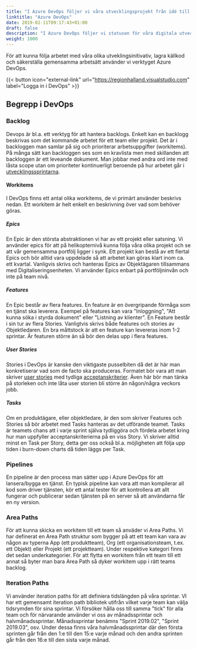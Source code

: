 ```yaml
---
title: "I Azure DevOps följer vi våra utvecklingsprojekt från idé till produktion"
linktitle: "Azure DevOps"
date: 2019-02-11T09:17:43+01:00
draft: false
description: "I Azure DevOps följer vi statusen för våra digitala utvecklingsprojekt."
weight: 1000
---
```

För att kunna följa arbetet med våra olika utveklingsinitivativ, lagra källkod och säkerställa gemensamma arbetsätt använder vi verktyget Azure DevOps.

{{< button icon="external-link" url="https://regionhalland.visualstudio.com" label="Logga in i DevOps" >}}


## Begrepp i DevOps

### Backlog
Devops är bl.a. ett verktyg för att hantera backlogs. Enkelt kan en backlogg beskrivas som det kommande arbetet för ett team eller projekt. Det är i backloggen man samlar på sig och prioriterar arbetsuppgifter (workitems). På många sätt kan backloggen ses som en kravlista men med skillanden att backloggen är ett leveande dokument. Man jobbar med andra ord inte med låsta scope utan om prioriteter kontinuerligt beroende på hur arbetet går i [utvecklingssprintarna](/metoder/utvecklingssprint/).

#### Workitems
I DevOps finns ett antal olika workitems, de vi primärt använder beskrivs nedan. Ett workitem är helt enkelt en beskrivning över vad som behöver göras.

##### Epics
En Epic är den största abstraktionen vi har av ett projekt eller satsning. Vi använder epics för att på helikopternivå kunna följa våra olika projekt och se att vår gemensamma portfölj ligger i synk. Ett projekt kan bestå av ett flertal Epics och bör alltid vara uppdelade så att arbetet kan göras klart inom ca. ett kvartal. Vanligvis skrivs och hanteras Epics av Objektägaren tillsammans med Digitaliseringsenheten. Vi använder Epics enbart på portföljninvån och inte på team nivå.

##### Features
En Epic består av flera features. En feature är en övergripande förmåga som en tjänst ska leverera. Exempel på features kan vara "Inloggning", "Att kunna söka i styrda dokument" eller "Listning av klienter". En Feature består i sin tur av flera Stories. Vanligtvis skrivs både features och stories av Objektledaren. En bra måttstock är att en feature kan levereras inom 1-2 sprintar. Är featuren större än så bör den delas upp i flera features.

##### User Stories
Stories i DevOps är kanske den viktigaste pusselbiten då det är här man konkretiserar vad som de facto ska produceras. Formatet bör vara att man skriver [user stories](/metoder/userstories/) med tydliga [acceptanskriterier](/metoder/userstories/#acceptanskriterier). Även här bör man tänka på storleken och inte låta user storien bli större än någon/några veckors jobb.

##### Tasks
Om en produktägare, eller objektledare, är den som skriver Features och Stories så bör arbetet med Tasks hanteras av det utförande teamet. Tasks är teamets chans att i varje sprint själva tydliggöra och fördela arbetet kring hur man uppfyller acceptanskriterierna på en viss Story. Vi skriver alltid minst en Task per Story, detta ger oss också bl.a. möjligheten att följa upp tiden i burn-down charts då tiden läggs per Task. 

### Pipelines
En pipeline är den process man sätter upp i Azure DevOps för att lansera/bygga en tjänst. En typisk pipeline kan vara att man kompilerar all kod som driver tjänsten, kör ett antal tester för att kontrollera att allt fungerar och publicerar sedan tjänsten på en server så att användarna får en ny version.

### Area Paths
För att kunna skicka en workitem till ett team så anväder vi Area Paths. Vi har definerat en Area Path struktur som bygger på att ett team kan vara av någon av typerna App (ett produktteam), Org (ett organisationsteam, t.ex. ett Objekt) eller Projekt (ett projektteam). Under respektive kategori finns det sedan underkategorier. För att flytta en workitem från ett team till ett annat så byter man bara Area Path så dyker workitem upp i rätt teams backlog.

### Iteration Paths
Vi använder iteration paths för att definiera tidslängden på våra sprintar. VI har ett gemensamt iteration path bibliotek utifrån vilket varje team kan välja tidsrymden för sina sprintar. Vi försöker hålla oss till samma "tick" för alla team och för närvarande använder vi oss av månadssprintar och halvmånadssprintar. Månadssprintar benämns "Sprint 2019.02", "Sprint 2019.03", osv. Under dessa finns våra halvmånadssprintar där den första sprinten går från den 1:e till den 15:e varje månad och den andra sprinten går från den 16:e till den sista varje månad. 
